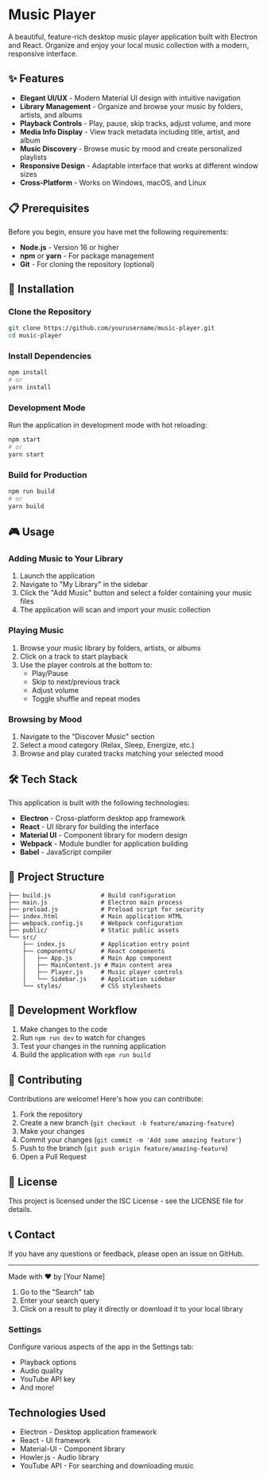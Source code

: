 # Music Player



A beautiful, feature-rich desktop music player application built with Electron and React. Organize and enjoy your local music collection with a modern, responsive interface.

## ✨ Features

- **Elegant UI/UX** - Modern Material UI design with intuitive navigation
- **Library Management** - Organize and browse your music by folders, artists, and albums
- **Playback Controls** - Play, pause, skip tracks, adjust volume, and more
- **Media Info Display** - View track metadata including title, artist, and album
- **Music Discovery** - Browse music by mood and create personalized playlists
- **Responsive Design** - Adaptable interface that works at different window sizes
- **Cross-Platform** - Works on Windows, macOS, and Linux

## 📋 Prerequisites

Before you begin, ensure you have met the following requirements:

- **Node.js** - Version 16 or higher
- **npm** or **yarn** - For package management
- **Git** - For cloning the repository (optional)

## 🚀 Installation

### Clone the Repository

```bash
git clone https://github.com/yourusername/music-player.git
cd music-player
```

### Install Dependencies

```bash
npm install
# or
yarn install
```

### Development Mode

Run the application in development mode with hot reloading:

```bash
npm start
# or
yarn start
```

### Build for Production

```bash
npm run build
# or
yarn build
```

## 🎮 Usage

### Adding Music to Your Library

1. Launch the application
2. Navigate to "My Library" in the sidebar
3. Click the "Add Music" button and select a folder containing your music files
4. The application will scan and import your music collection

### Playing Music

1. Browse your music library by folders, artists, or albums
2. Click on a track to start playback
3. Use the player controls at the bottom to:
   - Play/Pause
   - Skip to next/previous track
   - Adjust volume
   - Toggle shuffle and repeat modes

### Browsing by Mood

1. Navigate to the "Discover Music" section
2. Select a mood category (Relax, Sleep, Energize, etc.)
3. Browse and play curated tracks matching your selected mood

## 🛠️ Tech Stack

This application is built with the following technologies:

- **Electron** - Cross-platform desktop app framework
- **React** - UI library for building the interface
- **Material UI** - Component library for modern design
- **Webpack** - Module bundler for application building
- **Babel** - JavaScript compiler

## 📁 Project Structure

```
├── build.js              # Build configuration
├── main.js               # Electron main process
├── preload.js            # Preload script for security
├── index.html            # Main application HTML
├── webpack.config.js     # Webpack configuration
├── public/               # Static public assets
└── src/
    ├── index.js          # Application entry point
    ├── components/       # React components
    │   ├── App.js        # Main App component
    │   ├── MainContent.js # Main content area
    │   ├── Player.js     # Music player controls
    │   └── Sidebar.js    # Application sidebar
    └── styles/           # CSS stylesheets
```

## 🔄 Development Workflow

1. Make changes to the code
2. Run `npm run dev` to watch for changes
3. Test your changes in the running application
4. Build the application with `npm run build`

## 🤝 Contributing

Contributions are welcome! Here's how you can contribute:

1. Fork the repository
2. Create a new branch (`git checkout -b feature/amazing-feature`)
3. Make your changes
4. Commit your changes (`git commit -m 'Add some amazing feature'`)
5. Push to the branch (`git push origin feature/amazing-feature`)
6. Open a Pull Request

## 📜 License

This project is licensed under the ISC License - see the LICENSE file for details.

## 📞 Contact

If you have any questions or feedback, please open an issue on GitHub.

---

Made with ❤️ by [Your Name]

1. Go to the "Search" tab
2. Enter your search query
3. Click on a result to play it directly or download it to your local library

### Settings

Configure various aspects of the app in the Settings tab:
- Playback options
- Audio quality
- YouTube API key
- And more!

## Technologies Used

- Electron - Desktop application framework
- React - UI framework
- Material-UI - Component library
- Howler.js - Audio library
- YouTube API - For searching and downloading music


